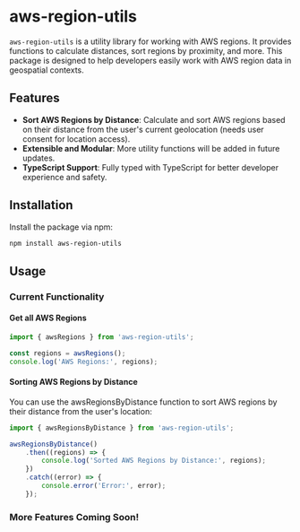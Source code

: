 # aws-region-utils

`aws-region-utils` is a utility library for working with AWS regions. It provides functions to calculate distances, sort regions by proximity, and more. This package is designed to help developers easily work with AWS region data in geospatial contexts.

## Features

-   **Sort AWS Regions by Distance**: Calculate and sort AWS regions based on their distance from the user's current geolocation (needs user consent for location access).
-   **Extensible and Modular**: More utility functions will be added in future updates.
-   **TypeScript Support**: Fully typed with TypeScript for better developer experience and safety.

## Installation

Install the package via npm:

```bash
npm install aws-region-utils
```

## Usage

### Current Functionality

#### Get all AWS Regions

```typescript
import { awsRegions } from 'aws-region-utils';

const regions = awsRegions();
console.log('AWS Regions:', regions);
```

#### Sorting AWS Regions by Distance

You can use the awsRegionsByDistance function to sort AWS regions by their distance from the user's location:

```typescript
import { awsRegionsByDistance } from 'aws-region-utils';

awsRegionsByDistance()
    .then((regions) => {
        console.log('Sorted AWS Regions by Distance:', regions);
    })
    .catch((error) => {
        console.error('Error:', error);
    });
```

### More Features Coming Soon!
